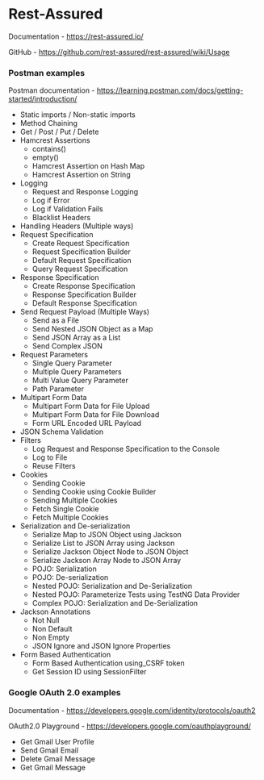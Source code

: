 # Rest-Assured

Documentation - https://rest-assured.io/

GitHub - https://github.com/rest-assured/rest-assured/wiki/Usage

### Postman examples
Postman documentation - https://learning.postman.com/docs/getting-started/introduction/

* Static imports / Non-static imports
* Method Chaining
* Get / Post / Put / Delete
* Hamcrest Assertions
  - contains()
  - empty()
  - Hamcrest Assertion on Hash Map
  - Hamcrest Assertion on String
* Logging
  - Request and Response Logging
  - Log if Error
  - Log if Validation Fails
  - Blacklist Headers
* Handling Headers (Multiple ways)
* Request Specification
  - Create Request Specification
  - Request Specification Builder
  - Default Request Specification
  - Query Request Specification
* Response Specification
  - Create Response Specification
  - Response Specification Builder
  - Default Response Specification
* Send Request Payload (Multiple Ways)
  - Send as a File
  - Send Nested JSON Object as a Map
  - Send JSON Array as a List
  - Send Complex JSON
* Request Parameters
  - Single Query Parameter
  - Multiple Query Parameters
  - Multi Value Query Parameter
  - Path Parameter
* Multipart Form Data
  - Multipart Form Data for File Upload
  - Multipart Form Data for File Download
  - Form URL Encoded URL Payload
* JSON Schema Validation
* Filters
  - Log Request and Response Specification to the Console
  - Log to File
  - Reuse Filters
* Cookies
  - Sending Cookie
  - Sending Cookie using Cookie Builder
  - Sending Multiple Cookies
  - Fetch Single Cookie
  - Fetch Multiple Cookies
* Serialization and De-serialization
  - Serialize Map to JSON Object using Jackson
  - Serialize List to JSON Array using Jackson
  - Serialize Jackson Object Node to JSON Object
  - Serialize Jackson Array Node to JSON Array
  - POJO: Serialization
  - POJO: De-serialization
  - Nested POJO: Serialization and De-Serialization
  - Nested POJO: Parameterize Tests using TestNG Data Provider
  - Complex POJO: Serialization and De-Serialization
* Jackson Annotations
  - Not Null
  - Non Default
  - Non Empty
  - JSON Ignore and JSON Ignore Properties
* Form Based Authentication
  - Form Based Authentication using_CSRF token
  - Get Session ID using SessionFilter

### Google OAuth 2.0 examples
Documentation - https://developers.google.com/identity/protocols/oauth2

OAuth2.0 Playground - https://developers.google.com/oauthplayground/

* Get Gmail User Profile
* Send Gmail Email
* Delete Gmail Message
* Get Gmail Message